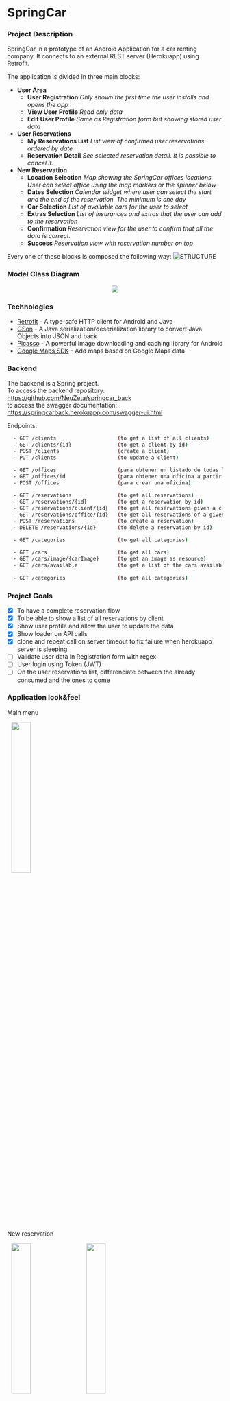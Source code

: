 # SpringCar

### Project Description

SpringCar in a prototype of an Android Application for a car renting company.
It connects to an external REST server (Herokuapp) using Retrofit.

The application is divided in three main blocks:
- **User Area**
  - **User Registration** _Only shown the first time the user installs and opens the app_
  - **View User Profile** _Read only data_
  - **Edit User Profile** _Same as Registration form but showing stored user data_
- **User Reservations**
  - **My Reservations List** _List view of confirmed user reservations ordered by date_
  - **Reservation Detail** _See selected reservation detail. It is possible to cancel it._
- **New Reservation**
  - **Location Selection** _Map showing the SpringCar offices locations. User can select office using the map markers or the spinner below_
  - **Dates Selection** _Calendar widget where user can select the start and the end of the reservation. The minimum is one day_
  - **Car Selection** _List of available cars for the user to select_
  - **Extras Selection** _List of insurances and extras that the user can add to the reservation_
  - **Confirmation** _Reservation view for the user to confirm that all the data is correct._
  - **Success** _Reservation view with reservation number on top_

Every one of these blocks is composed the following way:
![STRUCTURE](doc/block_structure.png)

### Model Class Diagram
<p align=center>
  <img src="doc/model_uml.png"> 
</p>

### Technologies
* [Retrofit](https://square.github.io/retrofit/) - A type-safe HTTP client for Android and Java
* [GSon](https://github.com/google/gson) - A Java serialization/deserialization library to convert Java Objects into JSON and back
* [Picasso](https://square.github.io/picasso/) - A powerful image downloading and caching library for Android
* [Google Maps SDK](https://developers.google.com/maps/documentation/android-sdk/intro) - Add maps based on Google Maps data

### Backend
The backend is a Spring project.   
To access the backend repository: https://github.com/NeuZeta/springcar_back  
to access the swagger documentation: https://springcarback.herokuapp.com/swagger-ui.html  

Endpoints:

```sh
  - GET /clients                    (to get a list of all clients)
  - GET /clients/{id}               (to get a client by id)
  - POST /clients                   (create a client)
  - PUT /clients                    (to update a client)

  - GET /offices                    (para obtener un listado de todas las oficinas)
  - GET /offices/id                 (para obtener una oficina a partir de la id)
  - POST /offices                   (para crear una oficina)
	
  - GET /reservations               (to get all reservations)
  - GET /reservations/{id}          (to get a reservation by id)
  - GET /reservations/client/{id}   (to get all reservations given a client id)
  - GET /reservations/office/{id}   (to get all reservations of a given office)
  - POST /reservations              (to create a reservation)
  - DELETE /reservations/{id}       (to delete a reservation by id)

  - GET /categories                 (to get all categories)
  
  - GET /cars                       (to get all cars)
  - GET /cars/image/{carImage}      (to get an image as resource)
  - GET /cars/available             (to get a list of the cars available given an office and between to dates)
  
  - GET /categories                 (to get all categories)
```

### Project Goals
- [x] To have a complete reservation flow
- [x] To be able to show a list of all reservations by client
- [x] Show user profile and allow the user to update the data
- [x] Show loader on API calls
- [x] clone and repeat call on server timeout to fix failure when herokuapp server is sleeping 
- [ ] Validate user data in Registration form with regex
- [ ] User login using Token (JWT)
- [ ] On the user reservations list, differenciate between the already consumed and the ones to come

### Application look&feel

Main menu
<p>
  <img src="doc/spc_main-menu.PNG" width=30% hspace="10"> 
</p>


New reservation
<p>
  <img src="doc/spc_location.PNG" width=30% hspace="10"> 
  <img src="doc/spc_date.PNG" width=30% hspace="10"> 
  <img src="doc/spc_car.PNG" width=30% hspace="10"> 
  <img src="doc/spc_extras.PNG" width=30% hspace="10">
  <img src="doc/spc_confirmation.PNG" width=30% hspace="10"> 
  <img src="doc/spc_success.PNG" width=30% hspace="10"> 
</p>


User Reservations
<p>
  <img src="doc/spc_my-reservations.PNG" width=30% hspace="10">
  <img src="doc/spc_reservation-detail.PNG" width=30% hspace="10">
  <img src="doc/spc_delete-reservation.PNG" width=30% hspace="10">
</p>


User Profile
<p>
  <img src="doc/spc_user-data.PNG" width=30% hspace="10">
  <img src="doc/spc_edit-profile.PNG" width=30% hspace="10">
</p>
